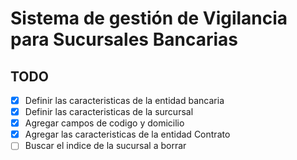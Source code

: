 # Sistema de gestión de Vigilancia para Sucursales Bancarias

## TODO
- [x] Definir las caracteristicas de la entidad bancaria
- [x] Definir las caracteristicas de la surcursal
- [x] Agregar campos de codigo y domicilio
- [x] Agregar las caracteristicas de la entidad Contrato
- [ ] Buscar el indice de la sucursal a borrar